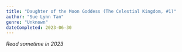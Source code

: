 ```yaml
---
title: "Daughter of the Moon Goddess (The Celestial Kingdom, #1)"
author: "Sue Lynn Tan"
genre: "Unknown"
dateCompleted: 2023-06-30
---
```


*Read sometime in 2023*

